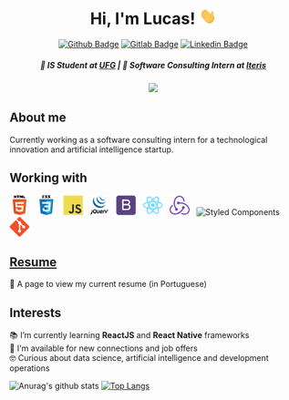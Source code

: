 <div align="center">
  <h1>
    Hi, I'm Lucas! 
    <img src="https://raw.githubusercontent.com/ABSphreak/ABSphreak/master/gifs/Hi.gif" width="30px"> 
  </h1> 
  
[![Github Badge](https://img.shields.io/badge/github%20-%23323330.svg?&style=for-the-badge&logo=github&logoColor=white&color=black&link=https://github.com/lucaspmatos)](https://github.com/lucaspmatos)
[![Gitlab Badge](https://img.shields.io/badge/gitlab%20-%23323330.svg?&style=for-the-badge&logo=gitlab&logoColor=white&color=purple&link=https://gitlab.com/lucaspmatos)](https://gitlab.com/lucaspmatos)
[![Linkedin Badge](https://img.shields.io/badge/linkedin%20-%23323330.svg?&style=for-the-badge&logo=linkedin&logoColor=white&color=blue&link=https://www.linkedin.com/in/lucaspmatos/)](https://www.linkedin.com/in/lucaspmatos/)

##### :closed_book: IS Student at [UFG](https://ufg.br) | 💼 Software Consulting Intern at [Iteris](https://www.iteris.com.br)

![](https://visitor-badge.glitch.me/badge?page_id=lucaspmatos)

</div>

## About me
Currently working as a software consulting intern for a technological innovation and artificial intelligence startup.

## Working with
<img height="35" title="HTML5" alt="HTML5" src="https://raw.githubusercontent.com/devicons/devicon/master/icons/html5/html5-original-wordmark.svg"> &nbsp;
<img height="35" title="CSS3" alt="CSS3" src="https://github.com/devicons/devicon/blob/master/icons/css3/css3-original-wordmark.svg"> &nbsp;
<img height="35" title="JavaScript" alt="JavaScript" src="https://raw.githubusercontent.com/devicons/devicon/master/icons/javascript/javascript-original.svg"> &nbsp;
<img height="35" title="jQuery" alt="jQuery" src="https://raw.githubusercontent.com/devicons/devicon/master/icons/jquery/jquery-original-wordmark.svg"> &nbsp;
<img height="35" title="Bootstrap" alt="Bootstrap" src="https://raw.githubusercontent.com/devicons/devicon/master/icons/bootstrap/bootstrap-plain.svg"> &nbsp;
<img height="35" title="React" alt="React" src="https://github.com/devicons/devicon/blob/master/icons/react/react-original.svg"> &nbsp;
<img height="35" title="Redux" alt="Redux" src="https://raw.githubusercontent.com/devicons/devicon/master/icons/redux/redux-original.svg"> &nbsp;
<img height="35" title="Styled Components" alt="Styled Components" src="https://miro.medium.com/max/480/1*Iohnw2aOQ5EBghVoqKA7VA.png"> &nbsp;
<img height="35" title="Git" alt="Git" src="https://raw.githubusercontent.com/devicons/devicon/master/icons/git/git-original.svg">

## [Resume](https://lucaspmatos.github.io/my-digital-resume/)
:scroll: A page to view my current resume (in Portuguese)

## Interests
:books: I’m currently learning **ReactJS** and **React Native** frameworks<br>
:handshake: I'm available for new connections and job offers<br>
:nerd_face: Curious about data science, artificial intelligence and development operations<br>

![Anurag's github stats](https://github-readme-stats.vercel.app/api?username=lucaspmatos&count_private=true&show_icons=true&hide=issues&title_color=000000&icon_color=5C2DAE&line_height=24)
[![Top Langs](https://github-readme-stats.vercel.app/api/top-langs/?username=lucaspmatos&layout=compact&show_icons=true&title_color=000000&icon_color=5C2DAE)](https://github.com/anuraghazra/github-readme-stats)
